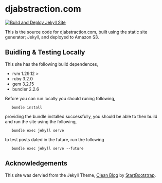 # djabstraction.com

[![Build and Deploy Jekyll Site](https://github.com/devoctomy/djabstraction.com/actions/workflows/jekyll_build.yml/badge.svg)](https://github.com/devoctomy/djabstraction.com/actions/workflows/jekyll_build.yml)

This is the source code for djabstraction.com, built using the static site generator; Jekyll, and deployed to Amazon S3.

## Buidling & Testing Locally

This site has the following build dependences,

* rvm 1.29.12 >
* ruby 3.2.0
* gem 3.2.15
* bundler 2.2.6

Before you can run locally you should runing following,

```
   bundle install
```

providing the bundle installed successfully, you should be able to then build and run the site using the following,

```
   bundle exec jekyll serve
```

to test posts dated in the future, run the following

```
   bundle exec jekyll serve --future
```

## Acknowledgements

This site was dervied from the Jekyll Theme, [Clean Blog](https://startbootstrap.com/theme/clean-blog-jekyll) by [StartBootstrap](https://github.com/StartBootstrap).
